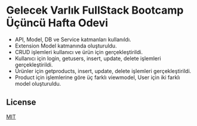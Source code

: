# Gelecek Varlık FullStack Bootcamp Üçüncü Hafta Odevi

- API, Model, DB ve Service katmanları kullanıldı.
- Extension Model katmanında oluşturuldu.
- CRUD işlemleri kullanıcı ve ürün için gerçekleştirildi.
- Kullanıcı için login, getusers, insert, update, delete işlemleri gerçekleştirildi.
- Ürünler için getproducts, insert, update, delete işlemleri gerçekleştirildi.
- Product için işlemlerine göre üç farklı viewmodel, User için iki farklı model oluşturuldu.

## License
[MIT](https://www.mit.edu/)
